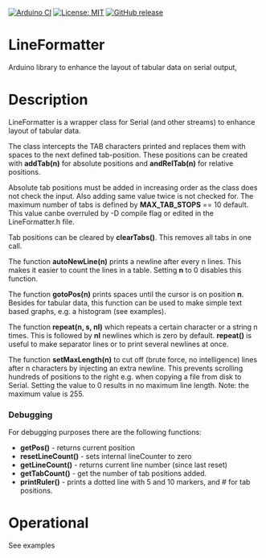 
[![Arduino CI](https://github.com/RobTillaart/LineFormatter/workflows/Arduino%20CI/badge.svg)](https://github.com/marketplace/actions/arduino_ci)
[![License: MIT](https://img.shields.io/badge/license-MIT-green.svg)](https://github.com/RobTillaart/LineFormatter/blob/master/LICENSE)
[![GitHub release](https://img.shields.io/github/release/RobTillaart/LineFormatter.svg?maxAge=3600)](https://github.com/RobTillaart/LineFormatter/releases)



# LineFormatter

Arduino library to enhance the layout of tabular data on serial output,

# Description

LineFormatter is a wrapper class for Serial (and other streams) to enhance 
layout of tabular data.

The class intercepts the TAB characters printed and replaces them with spaces to
the next defined tab-position. These positions can be created with **addTab(n)** 
for absolute positions and **andRelTab(n)** for relative positions. 

Absolute tab positions must be added in increasing order as the class does not
check the input. Also adding same value twice is not checked for. The maximum
number of tabs is defined by **MAX_TAB_STOPS** == 10 default. This value canbe
overruled by -D compile flag or edited in the LineFormatter.h file.

Tab positions can be cleared by **clearTabs()**. This removes all tabs in one call.

The function **autoNewLine(n)** prints a newline after every n lines. This makes 
it easier to count the lines in a table. Setting **n** to 0 disables this function.

The function **gotoPos(n)** prints spaces until the cursor is on position **n**. 
Besides for tabular data, this function can be used to make simple text based 
graphs, e.g. a histogram (see examples).

The function **repeat(n, s, nl)** which repeats a certain character or a string n times.
This is followed by **nl** newlines which is zero by default.
**repeat()** is useful to make separator lines or to print several newlines at once.

The function **setMaxLength(n)** to cut off (brute force, no intelligence) lines 
after n characters by injecting an extra newline. This prevents scrolling hundreds
of positions to the right e.g. when copying a file from disk to Serial. 
Setting the value to 0 results in no maximum line length.
Note: the maximum value is 255.

### Debugging

For debugging purposes there are the following functions:
- **getPos()** - returns current position
- **resetLineCount()** - sets internal lineCounter to zero
- **getLineCount()** - returns current line number (since last reset)
- **getTabCount()** - get the number of tab positions added.
- **printRuler()** - prints a dotted line with 5 and 10 markers, and # for tab positions.

# Operational

See examples
